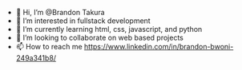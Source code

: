 - 👋 Hi, I’m @Brandon Takura
- 👀 I’m interested in fullstack development
- 🌱 I’m currently learning html, css, javascript, and python
- 💞️ I’m looking to collaborate on web based projects
- 📫 How to reach me https://www.linkedin.com/in/brandon-bwoni-249a341b8/

<!---
ThaBear36/ThaBear36 is a ✨ special ✨ repository because its `README.md` (this file) appears on your GitHub profile.
You can click the Preview link to take a look at your changes.
--->
